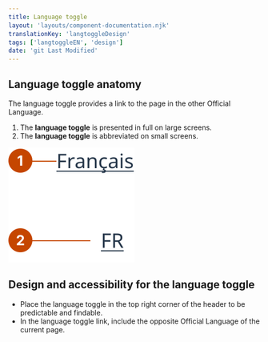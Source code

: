 ```yaml
---
title: Language toggle
layout: 'layouts/component-documentation.njk'
translationKey: 'langtoggleDesign'
tags: ['langtoggleEN', 'design']
date: 'git Last Modified'
---
```


## Language toggle anatomy

The language toggle provides a link to the page in the other Official Language.

<ol class="anatomy-list">
  <li>The <strong>language toggle</strong> is presented in full on large screens.</li>
  <li>The <strong>language toggle</strong> is abbreviated on small screens.</li>
</ol>

<img class="b-sm b-default p-300" src="/images/en/components/anatomy/gcds-lang-toggle-anatomy.svg" alt="On large screens, a “Français” link. On smaller screens, an abbreviated FR link."/>

## Design and accessibility for the language toggle

- Place the language toggle in the top right corner of the header to be predictable and findable.
- In the language toggle link, include the opposite Official Language of the current page.
